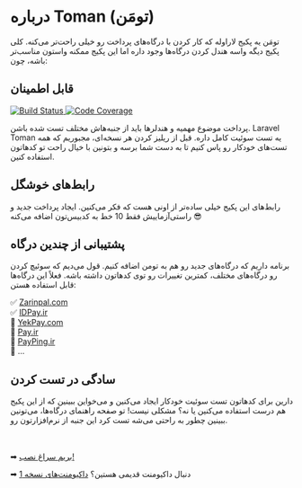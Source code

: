 # درباره Toman (تومَن)
تومَن یه پکیج لاراوله که کار کردن با درگاه‌های پرداخت رو خیلی راحت‌تر می‌کنه.
کلی پکیج دیگه واسه هندل کردن درگاه‌ها وجود داره اما این پکیج ممکنه واستون مناسب‌تر باشه، چون:

## قابل اطمینان
<a target="_blank" href="https://travis-ci.com/evryn/laravel-toman">
    <img alt="Build Status" src="https://img.shields.io/travis/com/evryn/laravel-toman/master.svg?style=flat-square">
</a>
<a target="_blank" href="https://codecov.io/gh/evryn/laravel-toman">
    <img alt="Code Coverage" src='https://img.shields.io/codecov/c/github/evryn/laravel-toman?label=coverage&style=flat-square'>
</a>

پرداخت موضوع مهمیه و هندلرها باید از جنبه‌هاش مختلف تست شده باشن. 
Laravel Toman یه تست سوئیت کامل داره. قبل از ریلیز کردن هر نسخه‌ای، مجبوریم که همه تست‌های خودکار رو پاس کنیم تا به دست شما برسه
و بتونین با خیال راحت تو کدهاتون استفاده کنین.

## رابط‌های خوشگل

رابط‌های این پکیج خیلی ساده‌تر از اونی هست که فکر می‌کنین. ایجاد پرداخت جدید و راستی‌آزماییش فقط 10 خط به کدبیس‌تون اضافه می‌کنه 😎

## پشتیبانی از چندین درگاه

برنامه داریم که درگاه‌های جدید رو هم به تومن اضافه کنیم. قول می‌دیم که سوئیچ کردن رو درگاه‌های مختلف، کمترین تغییرات رو توی کدهاتون داشته باشه.
فعلاً این درگاه‌ها قابل استفاده هستن:

✅ [Zarinpal.com](https://zarinpal.com)  
✅ [IDPay.ir](https://idpay.ir)  
🔘 [YekPay.com](https://yekpay.com/)  
🔘 [Pay.ir](https://pay.ir/)  
🔘 [PayPing.ir](https://www.payping.ir/)  
🔘 ...

## سادگی در تست کردن

دارین برای کدهاتون تست سوئیت خودکار ایجاد می‌کنین و می‌خواین ببینین که از این پکیج هم درست استفاده می‌کنین یا نه؟
مشکلی نیست! تو صفحه راهنمای درگاه‌ها، می‌تونین ببینین چطور به راحتی می‌شه تست کرد این جنبه از نرم‌افزارتون رو.

<br></br>
➡ [بریم سراغ نصب!](getting-started.md)

➡ دنبال داکیومنت قدیمی هستین؟ <a href="v1/index.html">داکیومنت‌های نسخه 1</a>
